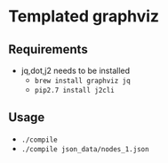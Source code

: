 # Templated graphviz

## Requirements
* jq,dot,j2 needs to be installed
  * `brew install graphviz jq`
  * `pip2.7 install j2cli`

## Usage
* `./compile` 
* `./compile json_data/nodes_1.json` 

